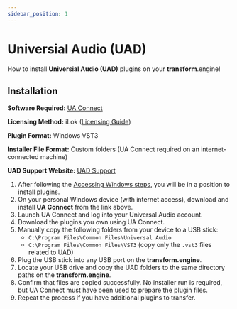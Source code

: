 ```yaml
---
sidebar_position: 1
---
```


# Universial Audio (UAD)

How to install **Universial Audio (UAD)** plugins on your **transform**.engine!

## Installation

**Software Required:** [UA Connect](https://www.uaudio.com/pages/download-ua-connect)  

**Licensing Method:** iLok ([Licensing Guide](../ilok.md))  

**Plugin Format:** Windows VST3  

**Installer File Format:** Custom folders (UA Connect required on an internet-connected machine)  

**UAD Support Website:** [UAD Support](https://help.uaudio.com/hc/en-us)


1. After following the [Accessing Windows steps](../installation.md#accessing-the-plugin-host-to-install-plugins), you will be in a position to install plugins.
2. On your personal Windows device (with internet access), download and install **UA Connect** from the link above.
3. Launch UA Connect and log into your Universal Audio account.
4. Download the plugins you own using UA Connect.
5. Manually copy the following folders from your device to a USB stick:
   - `C:\Program Files\Common Files\Universal Audio`  
   - `C:\Program Files\Common Files\VST3` (copy only the `.vst3` files related to UAD)
6. Plug the USB stick into any USB port on the **transform.engine**.
7. Locate your USB drive and copy the UAD folders to the same directory paths on the **transform.engine**.
8. Confirm that files are copied successfully. No installer run is required, but UA Connect must have been used to prepare the plugin files.
9. Repeat the process if you have additional plugins to transfer.

